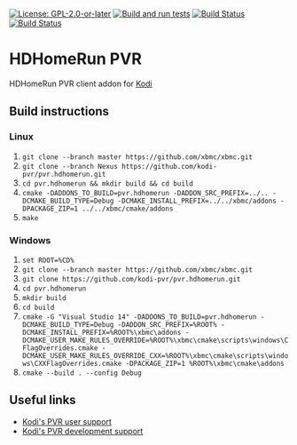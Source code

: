 [![License: GPL-2.0-or-later](https://img.shields.io/badge/License-GPL%20v2+-blue.svg)](LICENSE.md)
[![Build and run tests](https://github.com/kodi-pvr/pvr.hdhomerun/actions/workflows/build.yml/badge.svg?branch=Piers)](https://github.com/kodi-pvr/pvr.hdhomerun/actions/workflows/build.yml)
[![Build Status](https://dev.azure.com/teamkodi/kodi-pvr/_apis/build/status/kodi-pvr.pvr.hdhomerun?branchName=Piers)](https://dev.azure.com/teamkodi/kodi-pvr/_build/latest?definitionId=61&branchName=Piers)
[![Build Status](https://jenkins.kodi.tv/view/Addons/job/kodi-pvr/job/pvr.hdhomerun/job/Piers/badge/icon)](https://jenkins.kodi.tv/blue/organizations/jenkins/kodi-pvr%2Fpvr.hdhomerun/branches/)

# HDHomeRun PVR

HDHomeRun PVR client addon for [Kodi](https://kodi.tv)

## Build instructions

### Linux

1. `git clone --branch master https://github.com/xbmc/xbmc.git`
2. `git clone --branch Nexus https://github.com/kodi-pvr/pvr.hdhomerun.git`
3. `cd pvr.hdhomerun && mkdir build && cd build`
4. `cmake -DADDONS_TO_BUILD=pvr.hdhomerun -DADDON_SRC_PREFIX=../.. -DCMAKE_BUILD_TYPE=Debug -DCMAKE_INSTALL_PREFIX=../../xbmc/addons -DPACKAGE_ZIP=1 ../../xbmc/cmake/addons`
5. `make`

### Windows

1. `set ROOT=%CD%`
2. `git clone --branch master https://github.com/xbmc/xbmc.git`
3. `git clone https://github.com/kodi-pvr/pvr.hdhomerun.git`
4. `cd pvr.hdhomerun`
5. `mkdir build`
6. `cd build`
7. `cmake -G "Visual Studio 14" -DADDONS_TO_BUILD=pvr.hdhomerun -DCMAKE_BUILD_TYPE=Debug -DADDON_SRC_PREFIX=%ROOT% -DCMAKE_INSTALL_PREFIX=%ROOT%\xbmc\addons -DCMAKE_USER_MAKE_RULES_OVERRIDE=%ROOT%\xbmc\cmake\scripts\windows\CFlagOverrides.cmake -DCMAKE_USER_MAKE_RULES_OVERRIDE_CXX=%ROOT%\xbmc\cmake\scripts\windows\CXXFlagOverrides.cmake -DPACKAGE_ZIP=1 %ROOT%\xbmc\cmake\addons`
8. `cmake --build . --config Debug`

## Useful links

* [Kodi's PVR user support](https://forum.kodi.tv/forumdisplay.php?fid=167)
* [Kodi's PVR development support](https://forum.kodi.tv/forumdisplay.php?fid=136)
